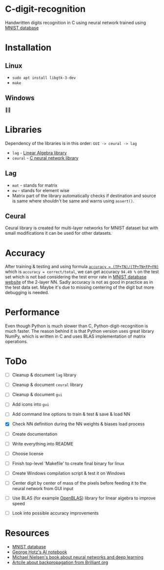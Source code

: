 # C-digit-recognition
Handwritten digits recognition in C using neural network trained using [MNIST database](http://yann.lecun.com/exdb/mnist/)


# Installation

## Linux
- `sudo apt install libgtk-3-dev`
- `make`

## Windows
🤷‍♂️


# Libraries
Dependency of the libraries is in this order: `GUI -> ceural -> lag`
 - `lag` - [Linear Algebra library](#Lag)
 - `ceural` - [C neural network library](#Ceural)

## Lag
- `mat` - stands for matrix
- `ew` - stands for element wise
- Matrix part of the library automatically checks if destination and source is same where shouldn't be same and warns using `assert()`.

## Ceural
Ceural library is created for multi-layer networks for MNIST dataset but with small modifications it can be used for other datasets.


# Accuracy
After training & testing and using formula [`accuracy = (TP+TN)/(TP+TN+FP+FN)`](https://en.wikipedia.org/wiki/Accuracy_and_precision) which is `accuracy = correct/total`, we can get accuracy `94.49 %` on the test set which is not bad considering the test error rate in [MNIST database website](http://yann.lecun.com/exdb/mnist/) of the 2-layer NN.
Sadly accuracy is not as good in practice as in the test data set. Maybe it's due to missing centering of the digit but more debugging is needed.


# Performance
Even though Python is much slower than C, Python-digit-recognition is much faster. The reason behind it is that Python version uses great library NumPy, which is written in C and uses BLAS implementation of matrix operations.


# ToDo
- [ ] Cleanup & document `lag` library
- [ ] Cleanup & document `ceural` library
- [ ] Cleanup & document `gui`
- [ ] Add icons into `gui`
- [ ] Add command line options to train & test & save & load NN
- [x] Check NN definition during the NN weights & biases load process
- [ ] Create documentation
- [ ] Write everything into README
- [ ] Choose license
- [ ] Finish top-level 'Makefile' to create final binary for linux
- [ ] Create Windows compilation script & test it on Windows
- [ ] Center digit by center of mass of the pixels before feeding it to the neural network from GUI input
- [ ] Use BLAS (for example [OpenBLAS](https://github.com/xianyi/OpenBLAS)) library for linear algebra to improve speed
- [ ] Look into possible accuracy improvements


# Resources
- [MNIST database](http://yann.lecun.com/exdb/mnist/)
- [George Hotz's AI notebook](https://github.com/geohot/ai-notebooks/blob/master/mnist_from_scratch.ipynb)
- [Michael Nielsen's book about neural networks and deep learning](http://neuralnetworksanddeeplearning.com/chap2.html)
- [Artcile about backpropagation from Brilliant.org](https://brilliant.org/wiki/backpropagation/)
